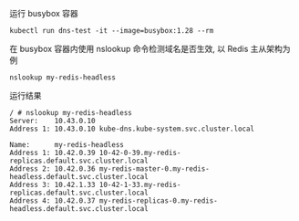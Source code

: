 运行 busybox 容器

```
kubectl run dns-test -it --image=busybox:1.28 --rm
```

在 busybox 容器内使用 nslookup 命令检测域名是否生效, 以 Redis 主从架构为例

```
nslookup my-redis-headless
```

运行结果

```
/ # nslookup my-redis-headless
Server:    10.43.0.10
Address 1: 10.43.0.10 kube-dns.kube-system.svc.cluster.local

Name:      my-redis-headless
Address 1: 10.42.0.39 10-42-0-39.my-redis-replicas.default.svc.cluster.local
Address 2: 10.42.0.36 my-redis-master-0.my-redis-headless.default.svc.cluster.local
Address 3: 10.42.1.33 10-42-1-33.my-redis-replicas.default.svc.cluster.local
Address 4: 10.42.0.37 my-redis-replicas-0.my-redis-headless.default.svc.cluster.local
```
